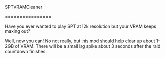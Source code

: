 SPTVRAMCleaner

================

Have you ever wanted to play SPT at 12k resolution but your VRAM keeps maxing out?

Well, now you can! No not really, but this mod should help clear up about 1-2GB of VRAM. There will be a small lag spike about 3 seconds after the raid countdown finishes.